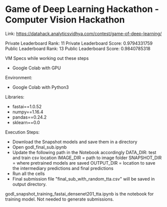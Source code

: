 # Game of Deep Learning Hackathon - Computer Vision Hackathon

Link: https://datahack.analyticsvidhya.com/contest/game-of-deep-learning/

Private Leaderboard Rank: 11
Private Leaderboard Score: 0.9794331759  
Public Leaderboard Rank: 13
Public Leaderboard Score: 0.9840785318  

VM Specs while working out these steps
 - Google Colab with GPU
 
Environment:
 - Google Colab with Python3 
 
Libraries: 
 - fastai==1.0.52
 - numpy==1.16.4
 - pandas==0.24.2
 - sklearn==0.0
 
Execution Steps:
 - Download the Snapshot models and save them in a directory
 - Open godl_final_sub.ipynb 
 - Update the following path in the Notebook accordingly
         DATA_DIR: test and train csv location
         IMAGE_DIR = path to image folder
         SNAPSHOT_DIR = where pretrained models are saved
         OUTPUT_DIR = location to save the intermediary predictions and final predictions 
 - Run all the cells 
 - Final submission file "final_sub_with_random_tta.csv" will be saved in output directory.
 
godl_snapshot_training_fastai_densenet201_tta.ipynb is the notebook for training model. Not needed to generate submissions. 

